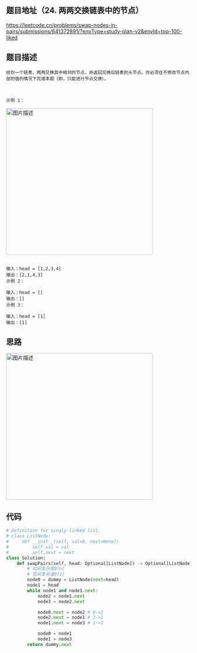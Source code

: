 ## 题目地址（24. 两两交换链表中的节点）

https://leetcode.cn/problems/swap-nodes-in-pairs/submissions/641372891/?envType=study-plan-v2&envId=top-100-liked

## 题目描述

```
给你一个链表，两两交换其中相邻的节点，并返回交换后链表的头节点。你必须在不修改节点内部的值的情况下完成本题（即，只能进行节点交换）。

 

示例 1：
```

<p>
  <img src="https://assets.leetcode.com/uploads/2020/10/03/swap_ex1.jpg" alt="图片描述" width="400">
</p>

```

输入：head = [1,2,3,4]
输出：[2,1,4,3]
示例 2：

输入：head = []
输出：[]
示例 3：

输入：head = [1]
输出：[1]
```

## 思路

<p>
  <img src="https://pic.leetcode.cn/1691121590-SWAYuj-lc24-c.png" alt="图片描述" width="400">
</p>


## 代码

```python
# Definition for singly-linked list.
# class ListNode:
#     def __init__(self, val=0, next=None):
#         self.val = val
#         self.next = next
class Solution:
    def swapPairs(self, head: Optional[ListNode]) -> Optional[ListNode]:
        # 时间复杂度O(n)
        # 空间复杂度O(1)
        node0 = dummy = ListNode(next=head)
        node1 = head
        while node1 and node1.next:
            node2 = node1.next
            node3 = node2.next

            node0.next = node2 # 0->2
            node2.next = node1 # 2->1
            node1.next = node3 # 1->3

            node0 = node1
            node1 = node3
        return dummy.next
```
